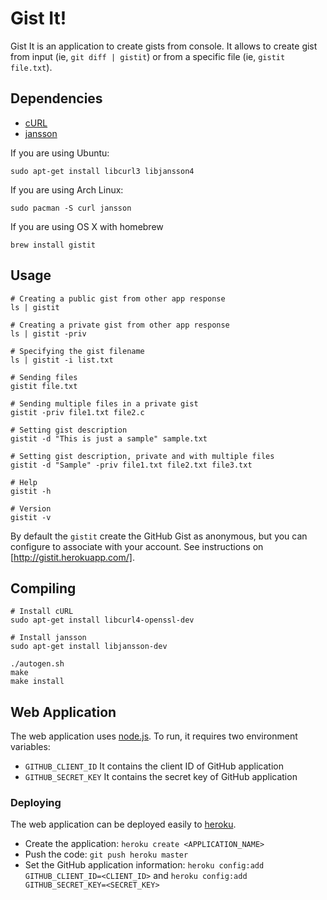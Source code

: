 # Gist It!

Gist It is an application to create gists from console. It allows to create
gist from input (ie, `git diff | gistit`) or from a specific file (ie,
`gistit file.txt`).

## Dependencies

- [cURL](http://curl.haxx.se)
- [jansson](https://github.com/akheron/jansson)

If you are using Ubuntu:
```shell
sudo apt-get install libcurl3 libjansson4
```

If you are using Arch Linux:
```shell
sudo pacman -S curl jansson
```

If you are using OS X with homebrew
````shell
brew install gistit
````

## Usage

```shell
# Creating a public gist from other app response
ls | gistit

# Creating a private gist from other app response
ls | gistit -priv

# Specifying the gist filename
ls | gistit -i list.txt

# Sending files
gistit file.txt

# Sending multiple files in a private gist
gistit -priv file1.txt file2.c

# Setting gist description
gistit -d "This is just a sample" sample.txt

# Setting gist description, private and with multiple files
gistit -d "Sample" -priv file1.txt file2.txt file3.txt

# Help
gistit -h

# Version
gistit -v
```

By default the `gistit` create the GitHub Gist as anonymous, but you can configure to
associate with your account. See instructions on [http://gistit.herokuapp.com/].

## Compiling

```shell
# Install cURL
sudo apt-get install libcurl4-openssl-dev

# Install jansson
sudo apt-get install libjansson-dev

./autogen.sh
make
make install
```

## Web Application

The web application uses [node.js](http://nodejs.org/). To run, it requires two
environment variables:

- `GITHUB_CLIENT_ID` It contains the client ID of GitHub application
- `GITHUB_SECRET_KEY` It contains the secret key of GitHub application

### Deploying

The web application can be deployed easily to [heroku](http://www.heroku.com/).

- Create the application: `heroku create <APPLICATION_NAME>`
- Push the code: `git push heroku master`
- Set the GitHub application information: `heroku config:add GITHUB_CLIENT_ID=<CLIENT_ID>`
and `heroku config:add GITHUB_SECRET_KEY=<SECRET_KEY>`
